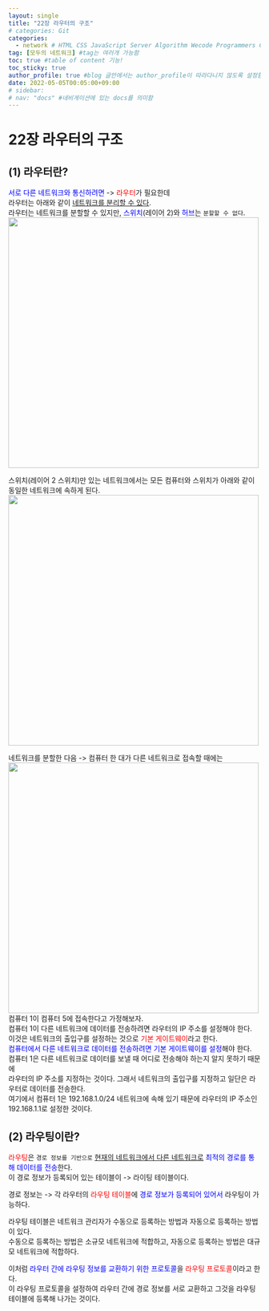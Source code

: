 ```yaml
---
layout: single
title: "22장 라우터의 구조"
# categories: Git
categories:
  - network # HTML CSS JavaScript Server Algorithm Wecode Programmers CS vsCode
tag: [모두의 네트워크] #tag는 여러개 가능함
toc: true #table of content 기능!
toc_sticky: true
author_profile: true #blog 글안에서는 author_profile이 따라다니지 않도록 설정함
date: 2022-05-05T00:05:00+09:00   
# sidebar:
# nav: "docs" #네비게이션에 있는 docs를 의미함
---  
```

# 22장 라우터의 구조  
## (1) 라우터란?  
<span style="color:blue">서로 다른 네트워크와 통신하려면</span> -> <span style="color:red">라우터</span>가 필요한데  
라우터는 아래와 같이 <u>네트워크를 분리할 수 있다</u>.  
라우터는 네트워크를 분할할 수 있지만, <span style="color:blue">스위치</span>(레이어 2)와 <span style="color:blue">허브</span>는 `분할할 수 없다`.  
<img src="https://user-images.githubusercontent.com/87808288/166711814-b515b7fc-87bd-45db-a47a-fc189c7240ce.png" width="500">  

스위치(레이어 2 스위치)만 있는 네트워크에서는 모든 컴퓨터와 스위치가 아래와 같이 동일한 네트워크에 속하게 된다.   
<img src="https://user-images.githubusercontent.com/87808288/166714118-256f87cc-3252-4ba2-89de-3c65fdf43955.png" width="500">  

네트워크를 분할한 다음 -> 컴퓨터 한 대가 다른 네트워크로 접속할 때에는
<img src="https://user-images.githubusercontent.com/87808288/166714718-6a173ce9-2624-494d-9588-4384f56c8694.png" width="500">  
컴퓨터 1이 컴퓨터 5에 접속한다고 가정해보자.  
컴퓨터 1이 다른 네트워크에 데이터를 전송하려면 라우터의 IP 주소를 설정해야 한다.  
이것은 네트워크의 출입구를 설정하는 것으로 <span style="color:red">기본 게이트웨이</span>라고 한다.  
<span style="color:blue">컴퓨터에서 다른 네트워크로 데이터를 전송하려면 기본 게이트웨이를 설정</span>해야 한다.  
컴퓨터 1은 다른 네트워크로 데이터를 보낼 때 어디로 전송해야 하는지 알지 못하기 때문에  
라우터의 IP 주소를 지정하는 것이다. 그래서 네트워크의 출입구를 지정하고 일단은 라우터로 데이터를 전송한다.  
여기에서 컴퓨터 1은 192.168.1.0/24 네트워크에 속해 있기 때문에 라우터의 IP 주소인 192.168.1.1로 설정한 것이다.  

## (2) 라우팅이란?  
<span style="color:red">라우팅</span>은 `경로 정보를 기반으로` <u>현재의 네트워크에서 다른 네트워크로</u> <span style="color:blue">최적의 경로를 통해 데이터를 전송</span>한다.  
이 경로 정보가 등록되어 있는 테이블이 -> 라이팅 테이블이다.  

경로 정보는 -> 각 라우터의 <span style="color:red">라우팅 테이블</span>에 <span style="color:blue">경로 정보가 등록되어 있어서</span> 라우팅이 가능하다.  

라우팅 테이블은 네트워크 관리자가 수동으로 등록하는 방법과 자동으로 등록하는 방법이 있다.  
수동으로 등록하는 방법은 소규모 네트워크에 적합하고, 자동으로 등록하는 방법은 대규모 네트워크에 적합하다.  

이처럼 <span style="color:blue">라우터 간에 라우팅 정보를 교환하기 위한 프로토콜</span>을 <span style="color:red">라우팅 프로토콜</span>이라고 한다.  
이 라우팅 프로토콜을 설정하여 라우터 간에 경로 정보를 서로 교환하고 그것을 라우팅 테이블에 등록해 나가는 것이다.  


<!-- ### 2. Link 넣기

```

유형 1: (설명어를 입력) : [gunhee's coding blog](https://gunhee-jeong.github.io/)
유형 2: (URL 자동연결) : <https://gunhee-jeong.github.io/>
유형 3: (동일 파일 내 '문단으로 이동') : [1. Header로 이동](###-1-header)

```

유형 1: (설명어를 입력) : [gunhee's coding blog](https://gunhee-jeong.github.io/)
유형 2: (URL 자동연결) : <https://gunhee-jeong.github.io/>
유형 3: (동일 파일 내 '문단으로 이동') : [1. Header로 이동](#1-header)
유형 3의 방법

1. 특수문자를 제거
2. 스페이스는 -로 바꾸고
3. 대문자는 소문자로!
   그래서 ### 1. Header -> #1-header

## Link: [google][https://www.google.com/]

### 3. 수평선

```

---

```

---

### 4. 라인 바꾸기

```

스페이스바를 2번 눌러주면 다음칸으로
이동할 수 있어요!

```

---

스페이스바를 2번 눌러주면
다음칸으로 이동할 수 있어요!

### 5. list 만들기

```

1. 1번
2. 2번
3. 3번

- 순서없는 list
  - 순서없는 list
    - 순서없는 list

```

1. 1번
2. 2번
3. 3번

- 순서없는 list
  - 순서없는 list
    - 순서없는 list

---

### 6. font 관련

```

**진하게** -> 볼드
_기울여서_ -> 이탤릭체
~~취소선~~ -> 취소선

<ul>밑줄넣기</ul> -> 밑줄
<span style="color:red">빨간 글씨</span> -> 글자색
이것이 `인라인` 입니다 -> 인라인 코드
```

**진하게** -> 볼드
_기울여서_ -> 이탤릭체
~~취소선~~ -> 취소선
<u>밑줄넣기</u> -> 밑줄
<span style="color:red">빨간 글씨</span>
이것이 `인라인` 입니다 -> 인라인 코드

---

### 7. 인용구문

```
> coding
>
> > JavaScript
> >
> > > 내가 프짱!
```

> coding
>
> > JavaScript
> >
> > > 내가 프짱!

---

### 8. 이미지 삽입

```
유형1: ('사이즈를 조절' -> HTML 태그 사용) : <img src="https://gunhee-jeong.github.io/assets/images/blogLogo.png" width="300" height="200">
유형2: (이미지 삽입 후 -> 링크 걸기)
[![이미지](https://gunhee-jeong.github.io/assets/images/blogLogo/blogLogo.png)](https://gunhee-jeong.github.io/)
```

유형1: ('사이즈를 조절' -> HTML 태그 사용) : <img src="https://gunhee-jeong.github.io/assets/images/blogLogo.png" width="300" height="200">
유형2: (이미지 삽입 후 -> 링크 걸기)
[![이미지](https://gunhee-jeong.github.io/assets/images/blogLogo.png)](https://gunhee-jeong.github.io/)

### 9. 표 만들기

```
||국어|영어|
| :--- | ---: | :--: |
|건희 | 100점 | 100점
|철수 | 100점 | 100점
```

|      |  국어 | 영어  |
| :--- | ----: | :---: |
| 건희 | 100점 | 100점 |
| 철수 | 100점 | 100점 |

> - header를 넣고 싶은 경우 ---을 사용하고 :을 이용하여 정렬에 사용함!

### 10. 토글 만들기

```
<details>
<summary>여기를 누르세요</summary>
<div markdown="1">
숨겨진 내용
</div>
</details>
```

<details>
<summary>여기를 누르세요</summary>
<div markdown="1">
숨겨진 내용
</div>
</details> -->
